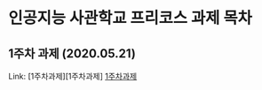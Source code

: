 # 인공지능 사관학교 프리코스 과제 목차

## 1주차 과제 (2020.05.21)
Link: [1주차과제][1주차과제]
[1주차과제](https://github.com/Taeyeop-Kim-96/Pre-course-assignment/blob/master/1week.ipynb "Go 1주차")
